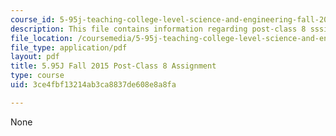 ```yaml
---
course_id: 5-95j-teaching-college-level-science-and-engineering-fall-2015
description: This file contains information regarding post-class 8 sssignment.
file_location: /coursemedia/5-95j-teaching-college-level-science-and-engineering-fall-2015/3ce4fbf13214ab3ca8837de608e8a8fa_MIT5_95JF15_Assignment8.pdf
file_type: application/pdf
layout: pdf
title: 5.95J Fall 2015 Post-Class 8 Assignment
type: course
uid: 3ce4fbf13214ab3ca8837de608e8a8fa

---
```

None